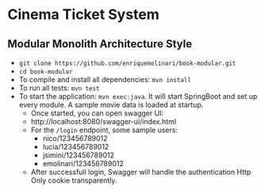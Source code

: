 # Cinema Ticket System

## Modular Monolith Architecture Style

- `git clone https://github.com/enriquemolinari/book-modular.git`
- `cd book-modular`
- To compile and install all dependencies: `mvn install`
- To run all tests: `mvn test`
- To start the application: `mvn exec:java`. It will start SpringBoot and set up every module. A sample movie data is
  loaded at startup.
    - Once started, you can open swagger UI:
    - http://localhost:8080/swagger-ui/index.html
    - For the `/login` endpoint, some sample users:
        - nico/123456789012
        - lucia/123456789012
        - jsimini/123456789012
        - emolinari/123456789012
    - After successfull login, Swagger will handle the authentication Http Only cookie transparently.
